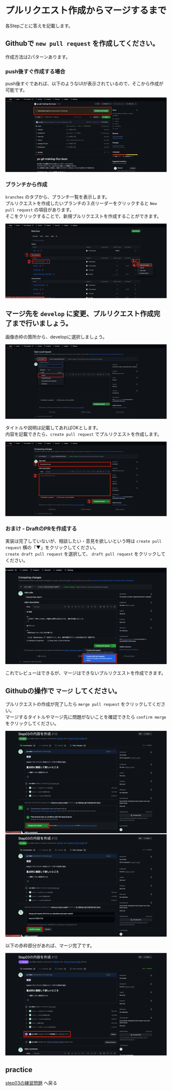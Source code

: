 # プルリクエスト作成からマージするまで

各Stepごとに答えを記載します。

## Githubで `new pull request` を作成してください。

作成方法は2パターンあります。

### push後すぐ作成する場合

push後すぐであれば、以下のようなUIが表示されているので、そこから作成が可能です。

![プルリクエスト作成01](/public/images/training/step03/answer-step03-01.png)

### ブランチから作成

`branches` のタブから、ブランチ一覧を表示します。  
プルリクエストを作成したいブランチの３点リーダーをクリックすると `New pull request` の項目があります。  
そこをクリックすることで、新規プルリクエストを作成することができます。

![プルリクエスト作成02](/public/images/training/step03/answer-step03-02.png)

## マージ先を `develop` に変更、プルリクエスト作成完了まで行いましょう。

画像赤枠の箇所から、developに選択しましょう。

![ブランチ変更](/public/images/training/step03/answer-step03-03.png)

タイトルや説明は記載してあればOKとします。  
内容を記載できたら、`create pull request` でプルリクエストを作成します。

![プルリクエスト作成](/public/images/training/step03/answer-step03-04.png)

### おまけ - DraftのPRを作成する

実装は完了していないが、相談したい・意見を欲しいという時は `create pull request` 横の「▼」をクリックしてください。  
`create draft pull request` を選択して、 `draft pull request` をクリックしてください。

![DraftPRを作成](/public/images/training/step03/answer-step03-04-01.png)

これでレビューはできるが、マージはできないプルリクエストを作成できます。

## Githubの操作で `マージ` してください。

プルリクエストの作成が完了したら `merge pull request` をクリックしてください。  
マージするタイトルやマージ先に問題がないことを確認できたら `confirm merge` をクリックしてください。

![merge pull request](/public/images/training/step03/answer-step03-05.png)
![merge pull request](/public/images/training/step03/answer-step03-06.png)

以下の赤枠部分があれば、マージ完了です。

![merge pull request](/public/images/training/step03/answer-step03-07.png)

## practice

[step03の練習問題](../../practice/step03/untilMerge.md) へ戻る
